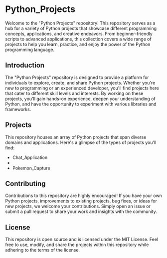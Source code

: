 # Python_Projects

Welcome to the "Python Projects" repository! This repository serves as a hub for a variety of Python projects that showcase different programming concepts, applications, and creative endeavors. From beginner-friendly scripts to advanced applications, this collection covers a wide range of projects to help you learn, practice, and enjoy the power of the Python programming language.

## Introduction
The "Python Projects" repository is designed to provide a platform for individuals to explore, create, and share Python projects. Whether you're new to programming or an experienced developer, you'll find projects here that cater to different skill levels and interests. By working on these projects, you'll gain hands-on experience, deepen your understanding of Python, and have the opportunity to experiment with various libraries and frameworks.

## Projects
This repository houses an array of Python projects that span diverse domains and applications. Here's a glimpse of the types of projects you'll find:

- Chat_Application
- 
- Pokemon_Capture

## Contributing
Contributions to this repository are highly encouraged! If you have your own Python projects, improvements to existing projects, bug fixes, or ideas for new projects, we welcome your contributions. Simply open an issue or submit a pull request to share your work and insights with the community.

## License
This repository is open source and is licensed under the MIT License. Feel free to use, modify, and share the projects within this repository while adhering to the terms of the license.
